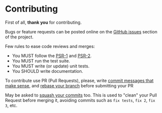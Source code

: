 Contributing
============

First of all, **thank you** for contributing.

Bugs or feature requests can be posted online on the [GitHub issues](https://github.com/ebidtech/collection/issues)
section of the project.

Few rules to ease code reviews and merges:

* You MUST follow the [PSR-1](http://www.php-fig.org/psr/1/) and [PSR-2](http://www.php-fig.org/psr/2/).
* You MUST run the test suite.
* You MUST write (or update) unit tests.
* You SHOULD write documentation.

To contribute use PR (Pull Requests), please, write [commit messages that make
sense](http://tbaggery.com/2008/04/19/a-note-about-git-commit-messages.html), and [rebase your branch](http://git-scm.com/book/en/Git-Branching-Rebasing)
before submitting your PR

May be asked to [squash your commits](http://gitready.com/advanced/2009/02/10/squashing-commits-with-rebase.html)
too. This is used to "clean" your Pull Request before merging it, avoiding commits such as `fix tests`, `fix 2`, `fix 3`, etc.
